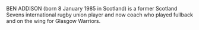 BEN ADDISON (born 8 January 1985 in Scotland) is a former Scotland Sevens international rugby union player and now coach who played fullback and on the wing for Glasgow Warriors.
